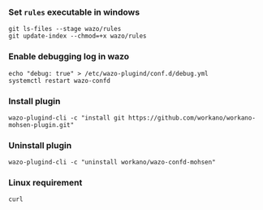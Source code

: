 ### Set `rules` executable in windows
```shell
git ls-files --stage wazo/rules
git update-index --chmod=+x wazo/rules
```
### Enable debugging log in wazo
```shell
echo "debug: true" > /etc/wazo-plugind/conf.d/debug.yml
systemctl restart wazo-confd
```
### Install plugin
```shell
wazo-plugind-cli -c "install git https://github.com/workano/workano-mohsen-plugin.git"
```
### Uninstall plugin
```shell
wazo-plugind-cli -c "uninstall workano/wazo-confd-mohsen"
```

### Linux requirement
``curl``



